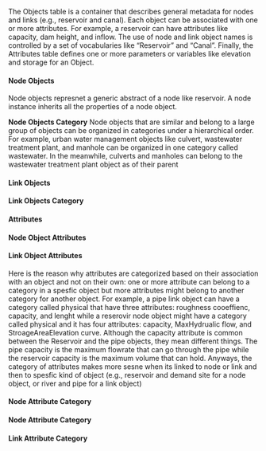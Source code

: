 The Objects table is a container that describes general metadata for nodes and links (e.g., reservoir and canal). Each object can be associated with one or more attributes. For example, a reservoir can have attributes like capacity, dam height, and inflow. The use of node and link object names is controlled by a set of vocabularies like “Reservoir” and “Canal”. Finally, the Attributes table defines one or more parameters or variables like elevation and storage for an Object.  


#### Node Objects ####
Node objects represnet a generic abstract of a node like reservoir. A node instance inherits all the properties of a node object.   

**Node Objects Category**
Node objects that are similar and belong to a large group of objects can be organized in categories under a hierarchical order. For example, urban water management objects like culvert, wastewater treatment plant, and manhole can be organized in one category called wastewater. In the meanwhile, culverts and manholes can belong to the wastewater treatment plant object as of their parent   

#### Link Objects ####



#### Link Objects Category ####



#### Attributes ####


#### Node Object Attributes ####



#### Link Object Attributes ####


Here is the reason why attributes are categorized based on their association with an object and not on their own: one or more attribute can belong to a category in a spesfic object but more attributes might belong to another category for another object. For example, a pipe link object can have a category called physical that have three attributes: roughness cooeffienc, capacity, and lenght while a reserovir node object might have a category called physical and it has four attributes: capacity, MaxHydrualic flow, and StroageAreaElevation curve. Although the capacity attribute is common between the Reservoir and the pipe objects, they mean different things. The pipe capacity is the maximum flowrate that can go through the pipe while the reservoir capacity is the maximum volume that can hold. Anyways, the category of attributes makes more sesne when its linked to node or link and then to spesfic kind of object (e.g., reservoir and demand site for a node object, or river and pipe for a link object)







#### Node Attribute Category ####


#### Node Attribute Category ####


#### Link Attribute Category ####


